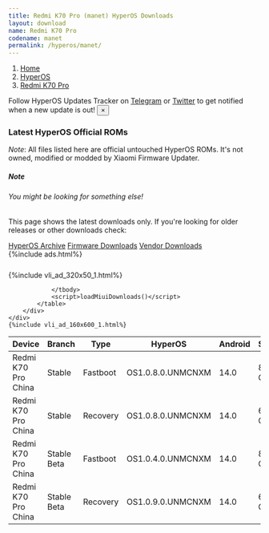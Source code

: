 ```yaml
---
title: Redmi K70 Pro (manet) HyperOS Downloads
layout: download
name: Redmi K70 Pro
codename: manet
permalink: /hyperos/manet/
---
```

<nav aria-label="breadcrumb">
    <ol class="breadcrumb">
        <li class="breadcrumb-item"><a href="/">Home</a></li>
        <li class="breadcrumb-item"><a href="/hyperos/">HyperOS</a></li>
        <li class="breadcrumb-item active" aria-current="page"><a href="/hyperos/manet/">Redmi K70 Pro</a></li>
    </ol>
</nav>
<div class="alert alert-primary alert-dismissible fade show" role="alert">
    Follow HyperOS Updates Tracker on <a href="https://t.me/MIUIUpdatesTracker" class="alert-link">Telegram</a>
     or <a href="https://twitter.com/MiFwUpdater" class="alert-link">Twitter</a> to get notified when a new update is out!
    <button type="button" class="close" data-dismiss="alert" aria-label="Close">
        <span aria-hidden="true">&times;</span>
    </button>
</div>

### Latest HyperOS Official ROMs
*Note*: All files listed here are official untouched HyperOS ROMs. It's not owned, modified or modded by Xiaomi Firmware Updater.
<div class="card">
  <div class="card-body">
    <h5 class="card-title">Note</h5>
    <h6 class="card-subtitle mb-2 text-muted">You might be looking for something else!</h6>
    <p class="card-text">This page shows the latest downloads only.
     If you're looking for older releases or other downloads check:</p>
    <a href="/archive/hyperos/manet/" class="card-link">HyperOS Archive</a>
    <a href="/firmware/manet/" class="card-link">Firmware Downloads</a>
    <a href="/vendor/manet/" class="card-link">Vendor Downloads</a>
  </div>
</div>
{%include ads.html%}
<div class="row justify-content-center">
    <div class="col-10">
        <div class="table-responsive-md" style="margin-top: 25px;">
            {%include vli_ad_320x50_1.html%}
            <table id="miui" class="display dt-responsive nowrap compact table table-striped table-hover table-sm">
                <thead class="thead-dark">
                    <tr>
                        <th data-ref="device">Device</th>
                        <th data-ref="branch">Branch</th>
                        <th data-ref="type">Type</th>
                        <th data-ref="miui">HyperOS</th>
                        <th data-ref="android">Android</th>
                        <th data-ref="size">Size</th>
                        <th data-ref="size">Date</th>
                        <th data-ref="link">Link</th>
                    </tr>
                </thead>
                <tbody>
                <tr><td>Redmi K70 Pro China</td><td>Stable</td><td>Fastboot</td><td>OS1.0.8.0.UNMCNXM</td><td>14.0</td><td>8.0 GB</td><td>2023-12-23</td><td><a href="/hyperos/manet/stable/OS1.0.8.0.UNMCNXM/">Download</a></td></tr>
<tr><td>Redmi K70 Pro China</td><td>Stable</td><td>Recovery</td><td>OS1.0.8.0.UNMCNXM</td><td>14.0</td><td>6.5 GB</td><td>2023-12-13</td><td><a href="/hyperos/manet/stable/OS1.0.8.0.UNMCNXM/">Download</a></td></tr>
<tr><td>Redmi K70 Pro China</td><td>Stable Beta</td><td>Fastboot</td><td>OS1.0.4.0.UNMCNXM</td><td>14.0</td><td>8.0 GB</td><td>2023-11-29</td><td><a href="/hyperos/manet/stable beta/OS1.0.4.0.UNMCNXM/">Download</a></td></tr>
<tr><td>Redmi K70 Pro China</td><td>Stable Beta</td><td>Recovery</td><td>OS1.0.9.0.UNMCNXM</td><td>14.0</td><td>6.5 GB</td><td>2023-12-25</td><td><a href="/hyperos/manet/stable beta/OS1.0.9.0.UNMCNXM/">Download</a></td></tr>

                </tbody>
                <script>loadMiuiDownloads()</script>
            </table>
        </div>
    </div>
    {%include vli_ad_160x600_1.html%}
</div>
